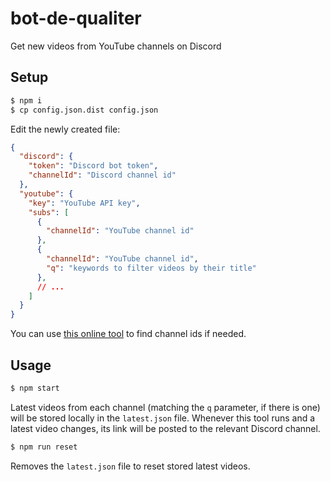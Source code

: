 # bot-de-qualiter

Get new videos from YouTube channels on Discord

## Setup

```sh
$ npm i
$ cp config.json.dist config.json
```

Edit the newly created file:

```json
{
  "discord": {
    "token": "Discord bot token",
    "channelId": "Discord channel id"
  },
  "youtube": {
    "key": "YouTube API key",
    "subs": [
      {
        "channelId": "YouTube channel id"
      },
      {
        "channelId": "YouTube channel id",
        "q": "keywords to filter videos by their title"
      },
      // ...
    ]
  }
}
```

You can use [this online tool](https://commentpicker.com/youtube-channel-id.php) to find channel ids if needed.

## Usage

```sh
$ npm start
```

Latest videos from each channel (matching the `q` parameter, if there is one) will be stored locally in the `latest.json` file. Whenever this tool runs and a latest video changes, its link will be posted to the relevant Discord channel.

```sh
$ npm run reset
```

Removes the `latest.json` file to reset stored latest videos.
